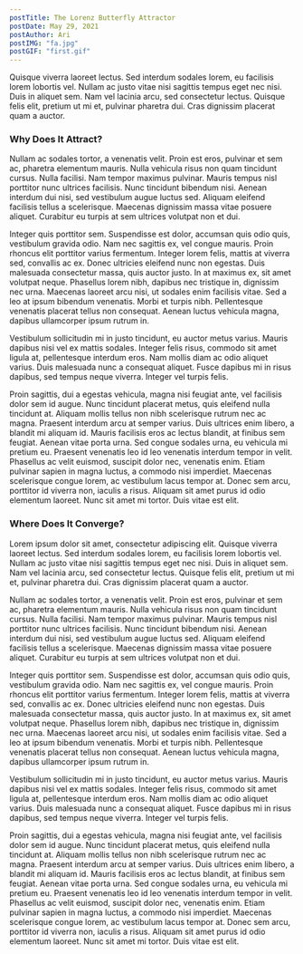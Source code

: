 ```yaml
---
postTitle: The Lorenz Butterfly Attractor
postDate: May 29, 2021
postAuthor: Ari
postIMG: "fa.jpg"
postGIF: "first.gif"
---
```

Quisque viverra laoreet lectus. Sed interdum sodales lorem, eu facilisis lorem lobortis vel. Nullam ac justo vitae nisi sagittis tempus eget nec nisi. Duis in aliquet sem. Nam vel lacinia arcu, sed consectetur lectus. Quisque felis elit, pretium ut mi et, pulvinar pharetra dui. Cras dignissim placerat quam a auctor.
### Why Does It Attract?
Nullam ac sodales tortor, a venenatis velit. Proin est eros, pulvinar et sem ac, pharetra elementum mauris. Nulla vehicula risus non quam tincidunt cursus. Nulla facilisi. Nam tempor maximus pulvinar. Mauris tempus nisl porttitor nunc ultrices facilisis. Nunc tincidunt bibendum nisi. Aenean interdum dui nisi, sed vestibulum augue luctus sed. Aliquam eleifend facilisis tellus a scelerisque. Maecenas dignissim massa vitae posuere aliquet. Curabitur eu turpis at sem ultrices volutpat non et dui.

Integer quis porttitor sem. Suspendisse est dolor, accumsan quis odio quis, vestibulum gravida odio. Nam nec sagittis ex, vel congue mauris. Proin rhoncus elit porttitor varius fermentum. Integer lorem felis, mattis at viverra sed, convallis ac ex. Donec ultricies eleifend nunc non egestas. Duis malesuada consectetur massa, quis auctor justo. In at maximus ex, sit amet volutpat neque. Phasellus lorem nibh, dapibus nec tristique in, dignissim nec urna. Maecenas laoreet arcu nisi, ut sodales enim facilisis vitae. Sed a leo at ipsum bibendum venenatis. Morbi et turpis nibh. Pellentesque venenatis placerat tellus non consequat. Aenean luctus vehicula magna, dapibus ullamcorper ipsum rutrum in.

Vestibulum sollicitudin mi in justo tincidunt, eu auctor metus varius. Mauris dapibus nisi vel ex mattis sodales. Integer felis risus, commodo sit amet ligula at, pellentesque interdum eros. Nam mollis diam ac odio aliquet varius. Duis malesuada nunc a consequat aliquet. Fusce dapibus mi in risus dapibus, sed tempus neque viverra. Integer vel turpis felis.

Proin sagittis, dui a egestas vehicula, magna nisi feugiat ante, vel facilisis dolor sem id augue. Nunc tincidunt placerat metus, quis eleifend nulla tincidunt at. Aliquam mollis tellus non nibh scelerisque rutrum nec ac magna. Praesent interdum arcu at semper varius. Duis ultrices enim libero, a blandit mi aliquam id. Mauris facilisis eros ac lectus blandit, at finibus sem feugiat. Aenean vitae porta urna. Sed congue sodales urna, eu vehicula mi pretium eu. Praesent venenatis leo id leo venenatis interdum tempor in velit. Phasellus ac velit euismod, suscipit dolor nec, venenatis enim. Etiam pulvinar sapien in magna luctus, a commodo nisi imperdiet. Maecenas scelerisque congue lorem, ac vestibulum lacus tempor at. Donec sem arcu, porttitor id viverra non, iaculis a risus. Aliquam sit amet purus id odio elementum laoreet. Nunc sit amet mi tortor. Duis vitae est elit.

### Where Does It Converge?
Lorem ipsum dolor sit amet, consectetur adipiscing elit. Quisque viverra laoreet lectus. Sed interdum sodales lorem, eu facilisis lorem lobortis vel. Nullam ac justo vitae nisi sagittis tempus eget nec nisi. Duis in aliquet sem. Nam vel lacinia arcu, sed consectetur lectus. Quisque felis elit, pretium ut mi et, pulvinar pharetra dui. Cras dignissim placerat quam a auctor.

Nullam ac sodales tortor, a venenatis velit. Proin est eros, pulvinar et sem ac, pharetra elementum mauris. Nulla vehicula risus non quam tincidunt cursus. Nulla facilisi. Nam tempor maximus pulvinar. Mauris tempus nisl porttitor nunc ultrices facilisis. Nunc tincidunt bibendum nisi. Aenean interdum dui nisi, sed vestibulum augue luctus sed. Aliquam eleifend facilisis tellus a scelerisque. Maecenas dignissim massa vitae posuere aliquet. Curabitur eu turpis at sem ultrices volutpat non et dui.

Integer quis porttitor sem. Suspendisse est dolor, accumsan quis odio quis, vestibulum gravida odio. Nam nec sagittis ex, vel congue mauris. Proin rhoncus elit porttitor varius fermentum. Integer lorem felis, mattis at viverra sed, convallis ac ex. Donec ultricies eleifend nunc non egestas. Duis malesuada consectetur massa, quis auctor justo. In at maximus ex, sit amet volutpat neque. Phasellus lorem nibh, dapibus nec tristique in, dignissim nec urna. Maecenas laoreet arcu nisi, ut sodales enim facilisis vitae. Sed a leo at ipsum bibendum venenatis. Morbi et turpis nibh. Pellentesque venenatis placerat tellus non consequat. Aenean luctus vehicula magna, dapibus ullamcorper ipsum rutrum in.

Vestibulum sollicitudin mi in justo tincidunt, eu auctor metus varius. Mauris dapibus nisi vel ex mattis sodales. Integer felis risus, commodo sit amet ligula at, pellentesque interdum eros. Nam mollis diam ac odio aliquet varius. Duis malesuada nunc a consequat aliquet. Fusce dapibus mi in risus dapibus, sed tempus neque viverra. Integer vel turpis felis.

Proin sagittis, dui a egestas vehicula, magna nisi feugiat ante, vel facilisis dolor sem id augue. Nunc tincidunt placerat metus, quis eleifend nulla tincidunt at. Aliquam mollis tellus non nibh scelerisque rutrum nec ac magna. Praesent interdum arcu at semper varius. Duis ultrices enim libero, a blandit mi aliquam id. Mauris facilisis eros ac lectus blandit, at finibus sem feugiat. Aenean vitae porta urna. Sed congue sodales urna, eu vehicula mi pretium eu. Praesent venenatis leo id leo venenatis interdum tempor in velit. Phasellus ac velit euismod, suscipit dolor nec, venenatis enim. Etiam pulvinar sapien in magna luctus, a commodo nisi imperdiet. Maecenas scelerisque congue lorem, ac vestibulum lacus tempor at. Donec sem arcu, porttitor id viverra non, iaculis a risus. Aliquam sit amet purus id odio elementum laoreet. Nunc sit amet mi tortor. Duis vitae est elit.
<style>
#lion {
  display:block;
  max-width:400px;
  margin-left:auto;
  margin-right:auto;
}
</style>
